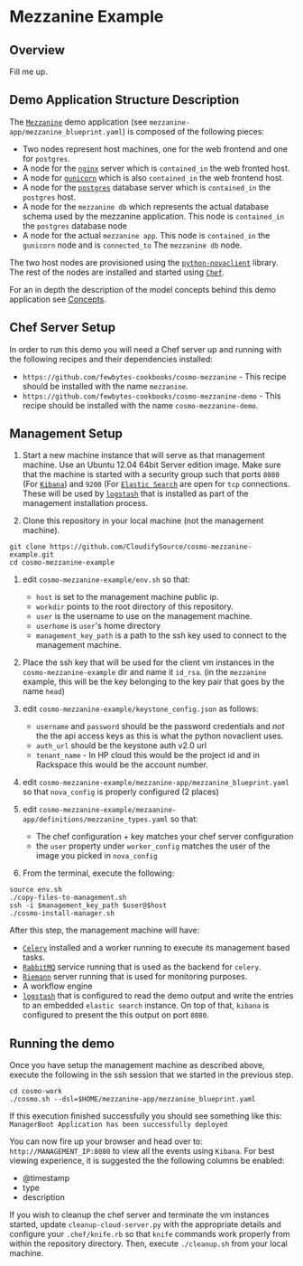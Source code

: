 Mezzanine Example
=======================

Overview
---------
Fill me up.

Demo Application Structure Description
--------------------------------------
The [`Mezzanine`](http://mezzanine.jupo.org/) demo application (see `mezzanine-app/mezzanine_blueprint.yaml`) is composed of the following pieces:
* Two nodes represent host machines, one for the web frontend and one for `postgres`.
* A node for the [`nginx`](http://nginx.org/) server which is `contained_in` the web fronted host.
* A node for [`gunicorn`](http://gunicorn.org/) which is also `contained_in` the web frontend host.
* A node for the [`postgres`](http://www.postgresql.org/) database server which is `contained_in` the `postgres` host.
* A node for the `mezzanine db` which represents the actual database schema used by the mezzanine application.
This node is `contained_in` the `postgres` database node
* A node for the actual `mezzanine app`. This node is `contained_in` the `gunicorn` node and is `connected_to`
The `mezzanine db` node.

The two host nodes are provisioned using the [`python-novaclient`](https://pypi.python.org/pypi/python-novaclient/) library. The rest of the nodes are installed and started
using [`Chef`](http://www.opscode.com/chef/).


For an in depth the description of the model concepts behind this demo application see [Concepts](concepts.md).


Chef Server Setup
-------------------
In order to run this demo you will need a Chef server up and running with the following recipes and their dependencies installed:
* `https://github.com/fewbytes-cookbooks/cosmo-mezzanine` - This recipe should be installed with the name `mezzanine`.
* `https://github.com/fewbytes-cookbooks/cosmo-mezzanine-demo` - This recipe should be installed with the name `cosmo-mezzanine-demo`.


Management Setup
----------------
1. Start a new machine instance that will serve as that management machine. Use an Ubuntu 12.04 64bit Server edition image.
Make sure that the machine is started with a security group such that ports `8080` (For [`Kibana`](http://www.elasticsearch.org/overview/kibana/)) 
and `9200` (For [`Elastic Search`](http://www.elasticsearch.org/) are open for `tcp` connections.
These will be used by [`logstash`](http://logstash.net/) that is installed as part of the management installation process.
 

1. Clone this repository in your local machine (not the management machine).
```
git clone https://github.com/CloudifySource/cosmo-mezzanine-example.git
cd cosmo-mezzanine-example
```

1. edit `cosmo-mezzanine-example/env.sh` so that:
    * `host` is set to the management machine public ip.
    * `workdir` points to the root directory of this repository.
    * `user` is the username to use on the management machine.
    * `userhome` is `user`'s home directory
    * `management_key_path` is a path to the ssh key used to connect to the management machine.

1. Place the ssh key that will be used for the client vm instances in the `cosmo-mezzanine-example` dir and name it `id_rsa`. (in the `mezzanine` example, this will be the key belonging to the key pair that goes by the name `head`)

1. edit `cosmo-mezzanine-example/keystone_config.json` as follows:
    * `username` and `password` should be the password credentials and _not_ the the api access keys as this is what the python novaclient uses.
    * `auth_url` should be the keystone auth v2.0 url
    * `tenant_name` - In HP cloud this would be the project id and in Rackspace this would be the account number.

1. edit `cosmo-mezzanine-example/mezzanine-app/mezzanine_blueprint.yaml` so that `nova_config` is properly configured (2 places)

1. edit `cosmo-mezzanine-example/mezaanine-app/definitions/mezzanine_types.yaml` so that:
    * The chef configuration + key matches your chef server configuration
    * the `user` property under `worker_config` matches the user of the image you picked in `nova_config`

1. From the terminal, execute the following:
```
source env.sh
./copy-files-to-management.sh
ssh -i $management_key_path $user@$host
./cosmo-install-manager.sh
```

After this step, the management machine will have:
* [`Celery`](http://www.celeryproject.org/) installed and a worker running to execute its management based tasks.
* [`RabbitMQ`](http://www.rabbitmq.com/) service running that is used as the backend for `celery`.
* [`Riemann`](http://riemann.io/) server running that is used for monitoring purposes.
* A workflow engine
* [`logstash`](http://logstash.net/) that is configured to read the demo output and write the entries to an embedded 
`elastic search` instance. On top of that, `kibana` is configured to present the this output on port `8080`.

Running the demo
-----------------
Once you have setup the management machine as described above, execute the following in the ssh session that we started in the previous step.
```
cd cosmo-work
./cosmo.sh --dsl=$HOME/mezzanine-app/mezzanine_blueprint.yaml
```
If this execution finished successfully you should see something like this:
`ManagerBoot Application has been successfully deployed`

You can now fire up your browser and head over to:
`http://MANAGEMENT_IP:8080` to view all the events using `Kibana`. 
For best viewing experience, it is suggested the the following columns be enabled:
* @timestamp
* type
* description

If you wish to cleanup the chef server and terminate the vm instances started, update `cleanup-cloud-server.py` with the appropriate details and configure your `.chef/knife.rb` so that `knife` commands work properly from within the repository directory. Then, execute `./cleanup.sh` from your local machine.


